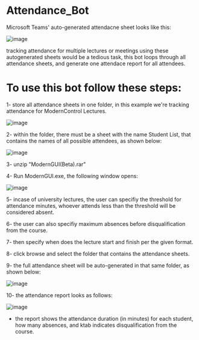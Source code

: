 # Attendance_Bot
Microsoft Teams' auto-generated attendacne sheet looks like this: 

![image](https://user-images.githubusercontent.com/71385220/120803695-7ec5a300-c54c-11eb-8e6d-f15ad22cc78a.png)

tracking attendance for multiple lectures or meetings using these autogenerated sheets would be a tedious task, this bot loops through all attendance sheets, and generate one attendace report for all attendees.

# To use this bot follow these steps:
1- store all attendance sheets in one folder, in this example we're tracking attendance for ModernControl Lectures.

![image](https://user-images.githubusercontent.com/71385220/120804620-8df92080-c54d-11eb-9162-636009954043.png)

2- within the folder, there must be a sheet with the name Student List, that contains the names of all possible attendees, as shown below: 

![image](https://user-images.githubusercontent.com/71385220/120804931-db758d80-c54d-11eb-946f-a76e56847946.png)

3- unzip "ModernGUI(Beta).rar"

4- Run ModernGUI.exe, the following window opens:

![image](https://user-images.githubusercontent.com/71385220/120805382-6c4c6900-c54e-11eb-866b-62917bd8d6e8.png)

5- incase of university lectures, the user can specifiy the threshold for attendance minutes, whoever attends less than the threshold will be considered absent.

6- the user can also specifiy maximum absences before disqualification from the course. 

7- then specify when does the lecture start and finish per the given format. 

8- click browse and select the folder that contains the attendance sheets.

9- the full attendance sheet will be auto-generated in that same folder, as shown below:

![image](https://user-images.githubusercontent.com/71385220/120806252-4d020b80-c54f-11eb-881a-d9643a712169.png)

10- the attendance report looks as follows:

![image](https://user-images.githubusercontent.com/71385220/120806579-b41fc000-c54f-11eb-9160-946dc0b8b6ea.png)

* the report shows the attendance duration (in minutes) for each student, how many absences, and ktab indicates disqualification from the course. 
